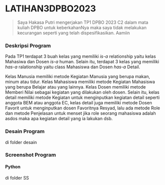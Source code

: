 # LATIHAN3DPBO2023

> Saya Hakasa Putri mengerjakan TP1 DPBO 2023 C2 dalam mata kuliah DPBO untuk keberkahanNya 
> maka saya tidak melakukan kecurangan seperti yang telah dispesifikasikan. Aamiin 

### Deskripsi Program 
Pada TP1 terdapat 3 buah kelas yang memiliki <em>is-a</em> relationship yaitu kelas Mahasiwa dan Dosen <em>is-a</em> human. Selain itu, terdapat 3 kelas yang memiliki <em>has-a</em> ralationship yaitu class Mahasiswa dan Dosen <em>has-a</em> Detail. 

Kelas Manusia memiliki metode Kegiatan Manusia yang berupa makan, minum atau tidur. Kelas Mahasiswa memiliki metode Kegiatan Mahasiswa yang berupa Belajar atau yang lainnya. Kelas Dosen memiliki metode Memberi Nilai sebagai kegiatan yang dilakukan oleh dosen. Selain itu, kelas detail memiliki metode Kegiatan untuk menginputkan kegiatan detail seperti anggota BEM atau anggota EC, kelas detail juga memiliki metode Dosen Favorit untuk menginputkan dosen Favoritnya Resyad, lalu ada metode Role dan metode Penjelasan untuk menset jika role seorang mahasiswa adalah asdos maka apa kegiatan detail yang ia lakukan dsb.


### Desain Program
di folder desain


### Screenshot Program

#### Python
di folder SS





